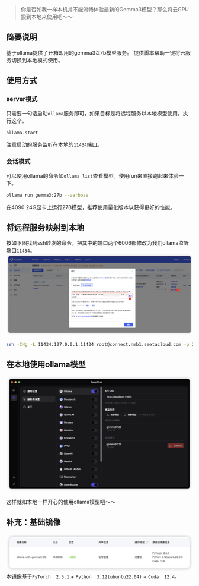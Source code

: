 > 你是否如我一样本机并不能流畅体验最新的Gemma3模型？那么将云GPU搬到本地来使用吧～～

## 简要说明
基于ollama提供了开箱即用的gemma3:27b模型服务。
提供脚本帮助一键将云服务切换到本地模式使用。

## 使用方式
### server模式
只需要一句话启动`ollama`服务即可，如果目标是将远程服务以本地模型使用，执行这个。

```bash
ollama-start
```

注意启动的服务监听在本地的`11434`端口。

### 会话模式
可以使用ollama的命令如`ollama list`查看模型。使用run来直接跑起来体验一下。
```bash
ollama run gemma3:27b --verbose
```
在4090 24G显卡上运行27B模型，推荐使用量化版本以获得更好的性能。

## 将远程服务映射到本地
按如下图找到ssh转发的命令，把其中的端口两个6006都修改为我们ollama监听端口`11434`。
![SSH转发设置](https://github.com/kevin1sMe/autodl-llm-images/raw/main/docs/images/ssh_port_forwarding.png)

```bash
ssh -CNg -L 11434:127.0.0.1:11434 root@connect.nmb1.seetacloud.com -p 21951
```

## 在本地使用ollama模型
![本地使用ollama](https://github.com/kevin1sMe/autodl-llm-images/raw/main/docs/images/local_ollama_usage.png)

这样就如本地一样开心的使用ollama模型吧～～

## 补充：基础镜像
![基础镜像选择](https://github.com/kevin1sMe/autodl-llm-images/raw/main/docs/images/base_image_selection.png)
本镜像基于`PyTorch  2.5.1` + `Python  3.12(ubuntu22.04)` + `Cuda  12.4`。

